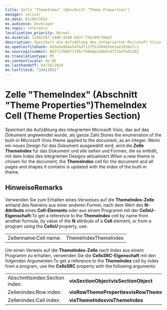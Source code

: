 ```yaml
---
title: Zelle "ThemeIndex" (Abschnitt "Theme Properties")
manager: soliver
ms.date: 03/09/2015
ms.audience: Developer
ms.topic: reference
localization_priority: Normal
ms.assetid: 21002267-1400-4398-b937-f5b289cf0ed2
description: Speichert die Aufzählung des integrierten Microsoft Visio, das auf das Dokument angewendet wurde, als ganze Zahl. Wenn ein neues Design für das Dokument ausgewählt wird, wird die Zelle ThemeIndex für das Dokument und alle seiten und Formen, die es enthält, mit dem Index des integrierten Designs aktualisiert.
ms.openlocfilehash: 6ddede864a54fbd7127552499d3ee1ae3d36efc1
ms.sourcegitcommit: 8657170d071f9bcf680aba50b9c07f2a4fb82283
ms.translationtype: MT
ms.contentlocale: de-DE
ms.lasthandoff: 04/28/2019
ms.locfileid: "33411911"
---
```

# <a name="themeindex-cell-theme-properties-section"></a><span data-ttu-id="1dcaa-104">Zelle "ThemeIndex" (Abschnitt "Theme Properties")</span><span class="sxs-lookup"><span data-stu-id="1dcaa-104">ThemeIndex Cell (Theme Properties Section)</span></span>

<span data-ttu-id="1dcaa-105">Speichert die Aufzählung des integrierten Microsoft Visio, das auf das Dokument angewendet wurde, als ganze Zahl.</span><span class="sxs-lookup"><span data-stu-id="1dcaa-105">Stores the enumeration of the built-in Microsoft Visio theme applied to the document, as an integer.</span></span> <span data-ttu-id="1dcaa-106">Wenn ein neues Design für das Dokument ausgewählt wird, wird die **Zelle ThemeIndex** für das Dokument und alle seiten und Formen, die es enthält, mit dem Index des integrierten Designs aktualisiert.</span><span class="sxs-lookup"><span data-stu-id="1dcaa-106">When a new theme is chosen for the document, the **ThemeIndex** cell for the document and all pages and shapes it contains is updated with the index of the built-in theme.</span></span> 
  
## <a name="remarks"></a><span data-ttu-id="1dcaa-107">Hinweise</span><span class="sxs-lookup"><span data-stu-id="1dcaa-107">Remarks</span></span>

<span data-ttu-id="1dcaa-108">Verwenden Sie zum Erhalten eines Verweises auf die **ThemeIndex-Zelle** anhand des Namens aus einer anderen Formel, nach dem Wert des **N-Attributs** eines **Cell-Elements** oder aus einem Programm mit der **CellsU-Eigenschaft:**</span><span class="sxs-lookup"><span data-stu-id="1dcaa-108">To get a reference to the **ThemeIndex** cell by name from another formula, by value of the **N** attribute of a **Cell** element, or from a program using the **CellsU** property, use:</span></span> 
  
|||
|:-----|:-----|
| <span data-ttu-id="1dcaa-109">Zellenname:</span><span class="sxs-lookup"><span data-stu-id="1dcaa-109">Cell name:</span></span>  <br/> | <span data-ttu-id="1dcaa-110">ThemeIndex</span><span class="sxs-lookup"><span data-stu-id="1dcaa-110">ThemeIndex</span></span>  <br/> |
   
<span data-ttu-id="1dcaa-111">Um einen Verweis auf die **ThemeIndex-Zelle** nach Index aus einem Programm zu erhalten, verwenden Sie die **CellsSRC-Eigenschaft** mit den folgenden Argumenten:</span><span class="sxs-lookup"><span data-stu-id="1dcaa-111">To get a reference to the **ThemeIndex** cell by index from a program, use the **CellsSRC** property with the following arguments:</span></span> 
  
|||
|:-----|:-----|
| <span data-ttu-id="1dcaa-112">Abschnittsindex:</span><span class="sxs-lookup"><span data-stu-id="1dcaa-112">Section index:</span></span>  <br/> |<span data-ttu-id="1dcaa-113">**visSectionObject**</span><span class="sxs-lookup"><span data-stu-id="1dcaa-113">**visSectionObject**</span></span> <br/> |
| <span data-ttu-id="1dcaa-114">Zeilenindex:</span><span class="sxs-lookup"><span data-stu-id="1dcaa-114">Row index:</span></span>  <br/> |<span data-ttu-id="1dcaa-115">**visRowThemeProperties**</span><span class="sxs-lookup"><span data-stu-id="1dcaa-115">**visRowThemeProperties**</span></span> <br/> |
| <span data-ttu-id="1dcaa-116">Zellenindex:</span><span class="sxs-lookup"><span data-stu-id="1dcaa-116">Cell index:</span></span>  <br/> |<span data-ttu-id="1dcaa-117">**visThemeIndex**</span><span class="sxs-lookup"><span data-stu-id="1dcaa-117">**visThemeIndex**</span></span> <br/> |
   

